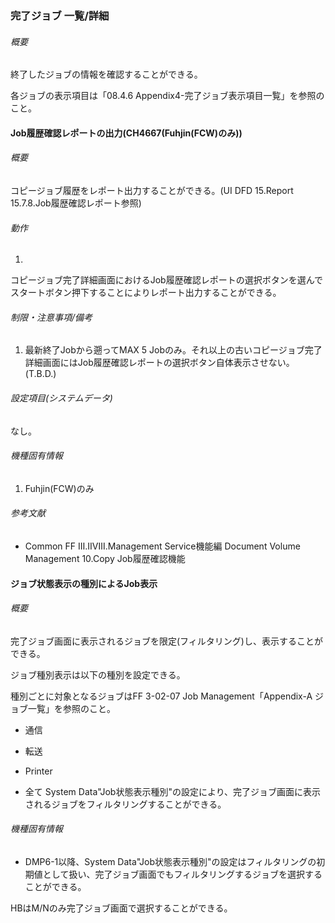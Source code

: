 ### 完了ジョブ 一覧/詳細

###### 概要

終了したジョブの情報を確認することができる。

各ジョブの表示項目は「08.4.6
Appendix4-完了ジョブ表示項目一覧」を参照のこと。

#### Job履歴確認レポートの出力(CH4667(Fuhjin(FCW)のみ))

###### 概要

コピージョブ履歴をレポート出力することができる。(UI DFD 15.Report
15.7.8.Job履歴確認レポート参照)

###### 動作

1.
コピージョブ完了詳細画面におけるJob履歴確認レポートの選択ボタンを選んでスタートボタン押下することによりレポート出力することができる。

###### 制限・注意事項/備考

1.  最新終了Jobから遡ってMAX 5
    Jobのみ。それ以上の古いコピージョブ完了詳細画面にはJob履歴確認レポートの選択ボタン自体表示させない。(T.B.D.)

###### 設定項目(システムデータ)

なし。

###### 機種固有情報

1.  Fuhjin(FCW)のみ

###### 参考文献

- Common FF Ⅲ.ⅡⅧ.Management Service機能編 Document Volume Management
10.Copy Job履歴確認機能

#### ジョブ状態表示の種別によるJob表示

###### 概要

完了ジョブ画面に表示されるジョブを限定(フィルタリング)し、表示することができる。

ジョブ種別表示は以下の種別を設定できる。

種別ごとに対象となるジョブはFF 3-02-07 Job Management「Appendix-A
ジョブ一覧」を参照のこと。

- 通信

- 転送

- Printer

- 全て
System
Data"Job状態表示種別"の設定により、完了ジョブ画面に表示されるジョブをフィルタリングすることができる。

###### 機種固有情報

- DMP6-1以降、System
Data"Job状態表示種別"の設定はフィルタリングの初期値として扱い、完了ジョブ画面でもフィルタリングするジョブを選択することができる。

 HBはM/Nのみ完了ジョブ画面で選択することができる。